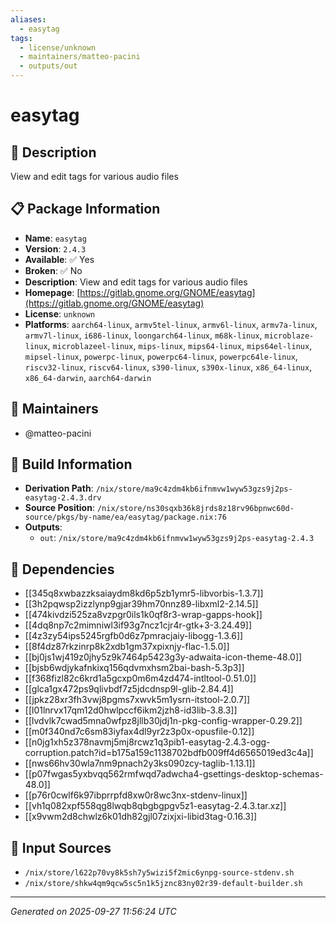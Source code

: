 ```yaml
---
aliases:
  - easytag
tags:
  - license/unknown
  - maintainers/matteo-pacini
  - outputs/out
---
```


# easytag

## 📝 Description

View and edit tags for various audio files

## 📋 Package Information

- **Name**: `easytag`
- **Version**: `2.4.3`
- **Available**: ✅ Yes
- **Broken**: ✅ No
- **Description**: View and edit tags for various audio files
- **Homepage**: [https://gitlab.gnome.org/GNOME/easytag](https://gitlab.gnome.org/GNOME/easytag)
- **License**: `unknown`
- **Platforms**: `aarch64-linux`, `armv5tel-linux`, `armv6l-linux`, `armv7a-linux`, `armv7l-linux`, `i686-linux`, `loongarch64-linux`, `m68k-linux`, `microblaze-linux`, `microblazeel-linux`, `mips-linux`, `mips64-linux`, `mips64el-linux`, `mipsel-linux`, `powerpc-linux`, `powerpc64-linux`, `powerpc64le-linux`, `riscv32-linux`, `riscv64-linux`, `s390-linux`, `s390x-linux`, `x86_64-linux`, `x86_64-darwin`, `aarch64-darwin`
## 👥 Maintainers

- @matteo-pacini


## 🔧 Build Information

- **Derivation Path**: `/nix/store/ma9c4zdm4kb6ifnmvw1wyw53gzs9j2ps-easytag-2.4.3.drv`
- **Source Position**: `/nix/store/ns30sqxb36k8jrds8z18rv96bpnwc60d-source/pkgs/by-name/ea/easytag/package.nix:76`
- **Outputs**:
  - `out`:  `/nix/store/ma9c4zdm4kb6ifnmvw1wyw53gzs9j2ps-easytag-2.4.3`

## 🔗 Dependencies

- [[345q8xwbazzksaiaydm8kd6p5zb1ymr5-libvorbis-1.3.7]]
- [[3h2pqwsp2izzlynp9gjar39hm70nnz89-libxml2-2.14.5]]
- [[474kivdzi525za8vzpgr0ils1k0qf8r3-wrap-gapps-hook]]
- [[4dq8np7c2mimniwl3if93g7ncz1cjr4r-gtk+3-3.24.49]]
- [[4z3zy54ips5245rgfb0d6z7pmracjaiy-libogg-1.3.6]]
- [[8f4dz87rkzinrp8k2xdb1gm37xpixnjy-flac-1.5.0]]
- [[bj0js1wj419z0jhy5z9k7464p5423g3y-adwaita-icon-theme-48.0]]
- [[bjsb6wdjykafnkixq156qdvmxhsm2bai-bash-5.3p3]]
- [[f368fizl82c6krd1a5gcxp0m6m4zd474-intltool-0.51.0]]
- [[glca1gx472ps9qlivbdf7z5jdcdnsp9l-glib-2.84.4]]
- [[jpkz28xr3fh3vwj8pgms7xwvk5m1ysrn-itstool-2.0.7]]
- [[l01lnrvx17qm12d0hwlpccf6ikm2jzh8-id3lib-3.8.3]]
- [[lvdvlk7cwad5mna0wfpz8jllb30jdj1n-pkg-config-wrapper-0.29.2]]
- [[m0f340nd7c6sm83iyfax4dl9yr2z3p0x-opusfile-0.12]]
- [[n0jg1xh5z378navmj5mj8rcwz1q3pib1-easytag-2.4.3-ogg-corruption.patch?id=b175a159c1138702bdfb009ff4d6565019ed3c4a]]
- [[nws66hv30wla7nm9pnach2y3ks090zcy-taglib-1.13.1]]
- [[p07fwgas5yxbvqq562rmfwqd7adwcha4-gsettings-desktop-schemas-48.0]]
- [[p76r0cwlf6k97ibprrpfd8xw0r8wc3nx-stdenv-linux]]
- [[vh1q082xpf558qg8lwqb8qbgbgpgv5z1-easytag-2.4.3.tar.xz]]
- [[x9vwm2d8chwlz6k01dh82gjl07zixjxi-libid3tag-0.16.3]]

## 📁 Input Sources

- `/nix/store/l622p70vy8k5sh7y5wizi5f2mic6ynpg-source-stdenv.sh`
- `/nix/store/shkw4qm9qcw5sc5n1k5jznc83ny02r39-default-builder.sh`

---
*Generated on 2025-09-27 11:56:24 UTC*

